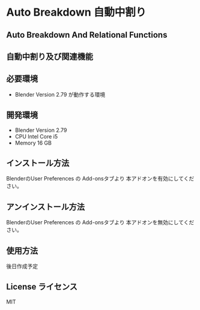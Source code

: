 # Auto Breakdown 自動中割り
## Auto Breakdown And Relational Functions
## 自動中割り及び関連機能

## 必要環境
* Blender Version 2.79 が動作する環境

## 開発環境  
* Blender Version 2.79
* CPU    Intel Core i5
* Memory 16 GB


## インストール方法
  BlenderのUser Preferences の Add-onsタブより
  本アドオンを有効にしてください。

## アンインストール方法
  BlenderのUser Preferences の Add-onsタブより
  本アドオンを無効にしてください。

## 使用方法

後日作成予定


## License ライセンス
MIT

